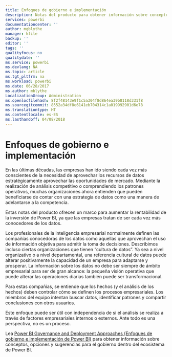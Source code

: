 ```yaml
---
title: Enfoques de gobierno e implementación
description: Notas del producto para obtener información sobre conceptos, opciones y sugerencias para el gobierno dentro del ecosistema de Power BI.
services: powerbi
documentationcenter: ''
author: mgblythe
manager: kfile
backup: ''
editor: ''
tags: ''
qualityfocus: no
qualitydate: ''
ms.service: powerbi
ms.devlang: NA
ms.topic: article
ms.tgt_pltfrm: na
ms.workload: powerbi
ms.date: 06/28/2017
ms.author: mblythe
LocalizationGroup: Administration
ms.openlocfilehash: 8f2f48143e9f1c5a304f8d864ea39b8118d331f8
ms.sourcegitcommit: 8552a34df8e6141eb704314c1a019992901d6e78
ms.translationtype: HT
ms.contentlocale: es-ES
ms.lasthandoff: 04/08/2018
---
```

# <a name="governance-and-deployment-approaches"></a>Enfoques de gobierno e implementación
En las últimas décadas, las empresas han ido siendo cada vez más conscientes de la necesidad de aprovechar los recursos de datos estratégicamente aprovechar las oportunidades de mercado. Mediante la realización de análisis competitivo o comprendiendo los patrones operativos, muchas organizaciones ahora entienden que pueden beneficiarse de contar con una estrategia de datos como una manera de adelantarse a la competencia.  

Estas notas del producto ofrecen un marco para aumentar la rentabilidad de la inversión de Power BI, ya que las empresas tratan de ser cada vez más conocedores de los datos.

Los profesionales de la inteligencia empresarial normalmente definen las compañías conocedoras de los datos como aquellas que aprovechan el uso de información objetiva para admitir la toma de decisiones.  Describimos incluso ciertas organizaciones que tienen “cultura de datos”.
Ya sea a nivel organizativo o a nivel departamental, una referencia cultural de datos puede alterar positivamente la capacidad de un empresa para adaptarse y prosperar.  La información sobre los datos no debe ser siempre de ámbito empresarial para ser de gran alcance: la pequeña visión operativa que puede alterar las operaciones diarias también puede ser transformacional.

Para estas compañías, se entiende que los hechos (y el análisis de los hechos) deben controlar cómo se definen los procesos empresariales. Los miembros del equipo intentan buscar datos, identificar patrones y compartir conclusiones con otros usuarios. 

Este enfoque puede ser útil con independencia de si el análisis se realiza a través de factores empresariales internos o externos. Ante todo es una perspectiva, no es un proceso.

Lea [Power BI Governance and Deployment Approaches (Enfoques de gobierno e implementación de Power BI)](http://go.microsoft.com/fwlink/?LinkId=785915&clcid=0x409) para obtener información sobre conceptos, opciones y sugerencias para el gobierno dentro del ecosistema de Power BI.

